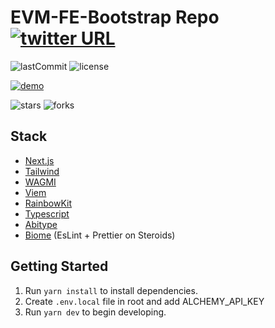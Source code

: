 # EVM-FE-Bootstrap Repo [![twitter URL](https://img.shields.io/twitter/url/https/twitter.com/seranged.svg?style=social&label=Follow%20%40seranged)](https://twitter.com/seranged)

![lastCommit](https://img.shields.io/github/last-commit/seranged/evm-fe-bootstrap?style=for-the-badge)
![license](https://img.shields.io/github/license/seranged/evm-fe-bootstrap?style=for-the-badge)

[![demo](https://img.shields.io/badge/Demo_Page-Click-success?style=for-the-badge)](https://www.seranged.com/)

![stars](https://img.shields.io/github/stars/seranged/evm-fe-bootstrap?style=social)
![forks](https://img.shields.io/github/forks/seranged/evm-fe-bootstrap?style=social)

## Stack

- [Next.js](https://github.com/vercel/next.js)
- [Tailwind](https://github.com/tailwindlabs/tailwindcss)
- [WAGMI](https://github.com/wagmi-dev/wagmi)
- [Viem](https://github.com/wagmi-dev/viem)
- [RainbowKit](https://github.com/rainbow-me/rainbowkit)
- [Typescript](https://github.com/microsoft/TypeScript)
- [Abitype](https://github.com/wagmi-dev/abitype)
- [Biome](https://biomejs.dev/) (EsLint + Prettier on Steroids)

## Getting Started

1. Run `yarn install` to install dependencies.
2. Create `.env.local` file in root and add ALCHEMY_API_KEY
3. Run `yarn dev` to begin developing.
